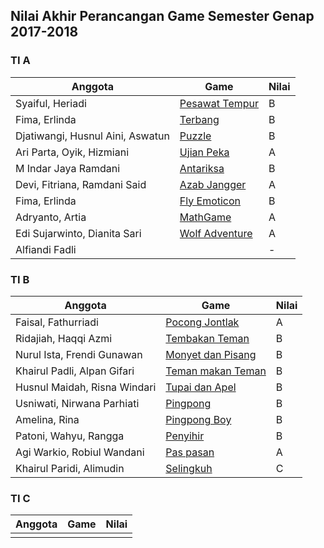 ## Nilai Akhir Perancangan Game Semester Genap 2017-2018

### TI A

|Anggota | Game | Nilai |
|---|---|---|
| Syaiful, Heriadi  | [Pesawat Tempur](http://ponkz.github.io/Pesawat-Tempur)  | B |
| Fima, Erlinda | [Terbang](https://fimalinda.github.io/index.html)  | B |
| Djatiwangi, Husnul Aini, Aswatun | [Puzzle](https://djatiwangi.github.io/satukanGambar/pertama.html)  | B |
| Ari Parta, Oyik, Hizmiani| [Ujian Peka](https://play.google.com/store/apps/details?id=com.ujianpeka.ujianpeka)  | A |
| M Indar Jaya Ramdani| [Antariksa](https://indarjaya.github.io)  | B |
| Devi, Fitriana, Ramdani Said| [Azab Jangger](https://fitrianatasya.github.io)  | A |
| Fima, Erlinda|[Fly Emoticon](https://fimalinda.github.io)  | B |
| Adryanto, Artia|[MathGame](https://adriyan123.github.io)  | A |
| Edi Sujarwinto, Dianita Sari |[Wolf Adventure](http://edisujar.github.io/)| A |
| Alfiandi Fadli |  | - |

### TI B

|Anggota | Game | Nilai |
|---|---|---|
|Faisal, Fathurriadi | [Pocong Jontlak](https://faisalhdt.github.io/) | A |
|Ridajiah, Haqqi Azmi | [Tembakan Teman](http://ridajiah.github.io/Tembakan/) | B |
|Nurul Ista, Frendi Gunawan | [Monyet dan Pisang](https://nurulistaharpianacom.github.io/gams-tugas-monkay-makan-pisang-)| B |
|Khairul Padli, Alpan Gifari | [Teman makan Teman](http://khairul244.github.io/temen-makan-temen/) | B |
|Husnul Maidah, Risna Windari| [Tupai dan Apel](https://husnulmaidah.github.io/)| B |
|Usniwati, Nirwana Parhiati| [Pingpong](https://usniw.github.io/)| B |
|Amelina, Rina| [Pingpong Boy](https://play.google.com/store/apps/details?id=id.haqiqi_studio.pimpong)| B |
|Patoni, Wahyu, Rangga| [Penyihir](https://patoniazhari.github.io/penyihir-penyihir/)| B |
|Agi Warkio, Robiul Wandani| [Pas pasan](https://dani1107.github.io/) | A |-
|Khairul Paridi, Alimudin| [Selingkuh](https://khairulf.github.io/) | C |-

### TI C
|Anggota | Game | Nilai |
|---|---|---|
|   |   |   |

